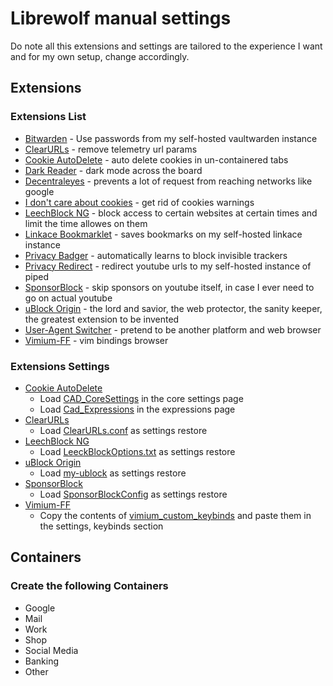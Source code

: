 # Librewolf manual settings

Do note all this extensions and settings are tailored to the experience I want and for my own setup, change accordingly.

## Extensions

### Extensions List
- [Bitwarden](https://addons.mozilla.org/en-US/firefox/addon/bitwarden-password-manager/) - Use passwords from my self-hosted vaultwarden instance
- [ClearURLs](https://addons.mozilla.org/en-US/firefox/addon/clearurls/) - remove telemetry url params
- [Cookie AutoDelete](https://addons.mozilla.org/en-US/firefox/addon/cookie-autodelete/) - auto delete cookies in un-containered tabs
- [Dark Reader](https://addons.mozilla.org/en-US/firefox/addon/darkreader/) - dark mode across the board
- [Decentraleyes](https://addons.mozilla.org/en-US/firefox/addon/decentraleyes/) - prevents a lot of request from reaching networks like google
- [I don't care about cookies](https://addons.mozilla.org/en-US/firefox/addon/i-dont-care-about-cookies/) - get rid of cookies warnings
- [LeechBlock NG](https://addons.mozilla.org/en-US/firefox/addon/leechblock-ng/) - block access to certain websites at certain times and limit the time allowes on them
- [Linkace Bookmarklet](https://addons.mozilla.org/en-US/firefox/addon/linkace-bookmarklet/) - saves bookmarks on my self-hosted linkace instance
- [Privacy Badger](https://addons.mozilla.org/en-US/firefox/addon/privacy-badger17/) - automatically learns to block invisible trackers
- [Privacy Redirect](https://addons.mozilla.org/en-US/firefox/addon/privacy-redirect/) - redirect youtube urls to my self-hosted instance of piped
- [SponsorBlock](https://addons.mozilla.org/en-US/firefox/addon/sponsorblock/) - skip sponsors on youtube itself, in case I ever need to go on actual youtube
- [uBlock Origin](https://addons.mozilla.org/en-US/firefox/addon/ublock-origin/) - the lord and savior, the web protector, the sanity keeper, the greatest extension to be invented
- [User-Agent Switcher](https://addons.mozilla.org/en-US/firefox/addon/uaswitcher/) - pretend to be another platform and web browser
- [Vimium-FF](https://addons.mozilla.org/en-US/firefox/addon/vimium-ff/) - vim bindings browser

### Extensions Settings

- [Cookie AutoDelete](https://addons.mozilla.org/en-US/firefox/addon/cookie-autodelete/)
    - Load [CAD_CoreSettings](./CAD_CoreSettings_2023-09-23_14.07.23.json) in the core settings page
    - Load [Cad_Expressions](CAD_Expressions_2023-09-23_14.07.28.json) in the expressions page
- [ClearURLs](https://addons.mozilla.org/en-US/firefox/addon/clearurls/)
    - Load [ClearURLs.conf](./ClearURLs.conf) as settings restore
- [LeechBlock NG](https://addons.mozilla.org/en-US/firefox/addon/leechblock-ng/)
    - Load [LeeckBlockOptions.txt](./LeechBlockOptions.txt) as settings restore
- [uBlock Origin](https://addons.mozilla.org/en-US/firefox/addon/ublock-origin/)
    - Load [my-ublock](./my-ublock-backup_2023-09-23_14.06.31.txt) as settings restore
- [SponsorBlock](https://addons.mozilla.org/en-US/firefox/addon/sponsorblock/)
    - Load [SponsorBlockConfig](SponsorBlockConfig_2023-09-23_11.20.07.json) as settings restore
- [Vimium-FF](https://addons.mozilla.org/en-US/firefox/addon/vimium-ff/)
    - Copy the contents of [vimium_custom_keybinds](vimium_custom_keybinds.txt) and paste them in the settings, keybinds section

## Containers

### Create the following Containers

- Google
- Mail
- Work
- Shop
- Social Media
- Banking
- Other
